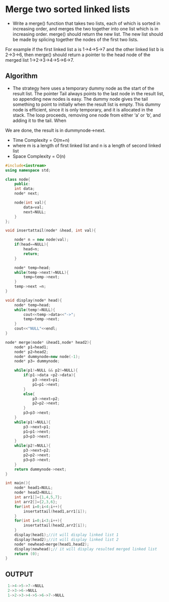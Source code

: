 # Merge two sorted linked lists

- Write a merge() function that takes two lists, each of which is sorted in increasing order, and merges the two together into one list which is in increasing order. merge() should return the new list. The new list should be made by splicing together the nodes of the first two lists.

For example if the first linked list a is 1->4->5->7 and the other linked list b is 2->3->6, then merge() should return a pointer to the head node of the merged list 1->2->3->4->5->6->7. 

## Algorithm

- The strategy here uses a temporary dummy node as the start of the result list. The pointer Tail always points to the last node in the result list, so appending new nodes is easy. The dummy node gives the tail something to point to initially when the result list is empty. This dummy node is efficient, since it is only temporary, and it is allocated in the stack. The loop proceeds, removing one node from either ‘a’ or ‘b’, and adding it to the tail. When 

We are done, the result is in dummynode->next. 

- Time Complexity = O(m+n)
- where m is a length of first linked list and n is a length of second linked list
- Space Complexity = O(n)

```CPP
#include<iostream>
using namespace std;

class node{
    public:
    int data;
    node* next;

    node(int val){
        data=val;
        next=NULL;
    }
};

void insertattail(node* &head, int val){

    node* n = new node(val);
    if(head==NULL){
        head=n;
        return;
    }

    node* temp=head;
    while(temp->next!=NULL){
        temp=temp->next;
    }
    temp->next =n;
}

void display(node* head){
    node* temp=head;
    while(temp!=NULL){
        cout<<temp->data<<"->";
        temp=temp->next;
    }
    cout<<"NULL"<<endl;
}

node* merge(node* &head1,node* head2){
    node* p1=head1;
    node* p2=head2;
    node* dummynode=new node(-1);
    node* p3= dummynode;

    while(p1!=NULL && p2!=NULL){
        if(p1->data <p2->data){
            p3->next=p1;
            p1=p1->next;
        }
        else{
            p3->next=p2;
            p2=p2->next;
        }
        p3=p3->next;
    }
    while(p1!=NULL){
        p3->next=p1;
        p1=p1->next;
        p3=p3->next;
    }
    while(p2!=NULL){
        p3->next=p2;
        p2=p2->next;
        p3=p3->next;
    }
    return dummynode->next;
}

int main(){
    node* head1=NULL;
    node* head2=NULL;
    int arr1[]={1,4,5,7};
    int arr2[]={2,3,6};
    for(int i=0;i<4;i++){
        insertattail(head1,arr1[i]);
    }
    for(int i=0;i<3;i++){
        insertattail(head2,arr2[i]);
    }
    display(head1);//it will display linked list 1
    display(head2);//it will display linked list 2
    node* newhead=merge(head1,head2);
    display(newhead);// it will display resulted merged linked list
    return (0);
}
```

## OUTPUT
```CPP
 1->4->5->7->NULL
 2->3->6->NULL
 1->2->3->4->5->6->7->NULL
```
